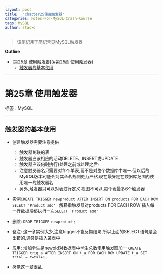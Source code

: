 ```yaml
---
layout: post
title:  "chapter25使用触发器"
categories: Notes-For-MySQL-Crash-Course
tags: MySQL
author: stackc
---
```


>该笔记用于简记常见MySQL触发器




**Outline**

- [第25章 使用触发器](#第25章 使用触发器)
	- [触发器的基本使用](#触发器的基本使用)



---

# 第25章 使用触发器

标签：MySQL

---

## 触发器的基本使用

- 创建触发器需要注意提供
	- 触发器关联的表
	- 触发器应该相应的活动DELETE、INSERT或UPDATE
	- 触发器应该何时执行(处理之前或处理之后)
	- 注意触发器名只需要对每个单表,而不是对整个数据库中唯一.但以后的MySQL版本可能会对其命名规则更为严格,现在最好是在数据库范围内使用唯一的触发器名
	- 另外,触发器只可以对表进行定义,视图不可以,每个表最多6个触发器 

- 实例`CREATE TRIGGER newproduct AFTER INSERT ON products FOR EACH ROW SELECT 'Product add' `	解释指触发器对products FOR EACH ROW 插入每一行数据后都执行一次`SELECT 'Product add'`
- 删除: `DROP TRIGGER newproduct;`
- 备注: 这一章实例太少,注意trigger不能反悔结果.所以上面的SELECT语句是会出错的,通常是插入某表中
- 应用: 增加学生是newold对数据表中学生总数使用触发器加一 `CREATE TRIGGER trig_a AFTER INSERT ON t_a FOR EACH ROW UPDATE t_a SET total = total+1;`
- 感觉这一章很乱.